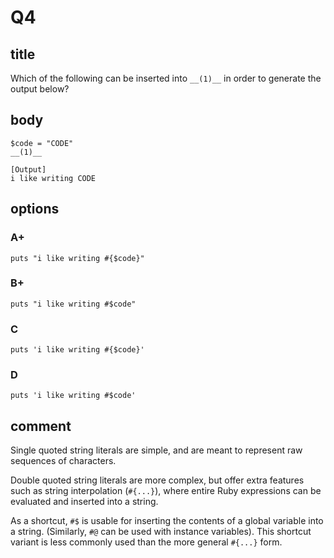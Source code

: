 # Q4

## title

Which of the following can be inserted into `__(1)__`  in order to generate the output below?

## body

```
$code = "CODE"
__(1)__

[Output]
i like writing CODE
```

## options

### A+

`puts "i like writing #{$code}"`

### B+

`puts "i like writing #$code"`

### C

`puts 'i like writing #{$code}'`

### D

`puts 'i like writing #$code'`

## comment

Single quoted string literals are simple, and are meant to represent raw sequences of characters.

Double quoted string literals are more complex, but offer extra features such as string interpolation (`#{...}`), where entire Ruby expressions can be evaluated and inserted into a string.

As a shortcut, `#$` is usable for inserting the contents of a global variable into a string. (Similarly, `#@` can be used with instance variables). This shortcut variant is less commonly used than the more general `#{...}` form.
